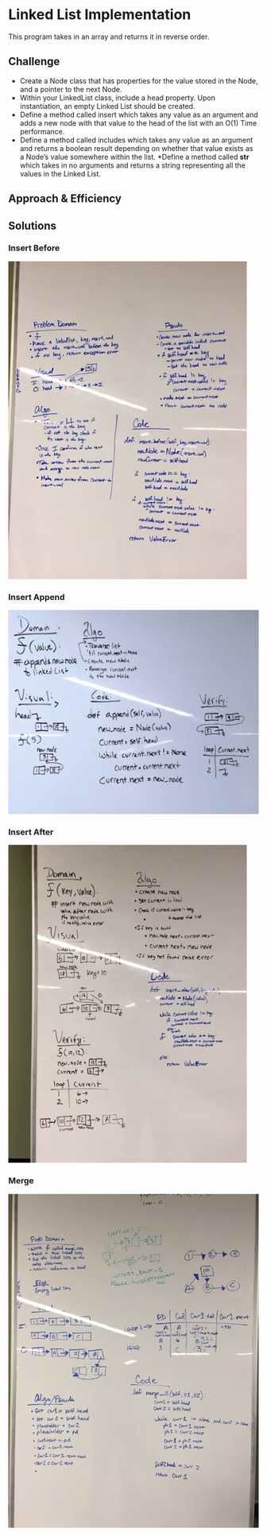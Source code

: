 # Linked List Implementation
This program takes in an array and returns it in reverse order.

## Challenge
* Create a Node class that has properties for the value stored in the Node, and a pointer to the next Node.
* Within your LinkedList class, include a head property. Upon instantiation, an empty Linked List should be created.
* Define a method called insert which takes any value as an argument and adds a new node with that value to the head of the list with an O(1) Time performance.
* Define a method called includes which takes any value as an argument and returns a boolean result depending on whether that value exists as a Node’s value somewhere within the list.
*Define a method called __str__ which takes in no arguments and returns a string representing all the values in the Linked List.

## Approach & Efficiency

## Solutions
### Insert Before
![Whiteboard Solution](https://github.com/tammytdo/data-structures-and-algorithms/blob/master/assets/insertion_before.jpg)

### Insert Append
![Whiteboard Solution](https://github.com/tammytdo/data-structures-and-algorithms/blob/master/assets/insertion_append.jpg)

### Insert After
![Whiteboard Solution](https://github.com/tammytdo/data-structures-and-algorithms/blob/master/assets/insertion_after.jpg)

### Merge
![Whiteboard Solution](https://github.com/tammytdo/data-structures-and-algorithms/blob/master/assets/merge_LL.JPG)